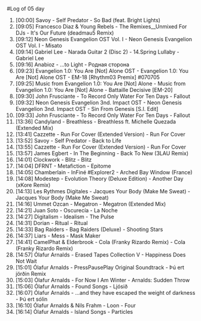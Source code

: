 #Log of 05 day

1. [00:00] Savoy - Self Predator - So Bad (feat. Bright Lights)
1. [09:05] Francesco Diaz & Young Rebels - The Remixes__Unmixed For DJs - It's Our Future (deadmau5 Remix)
1. [09:12] Neon Genesis Evangelion OST Vol. I - Neon Genesis Evangelion OST Vol. I - Misato
1. [09:14] Gabriel Lee - Narada Guitar 2 (Disc 2) - 14.Spring Lullaby - Gabriel Lee
1. [09:16] Anabioz - ...to Light - Родная сторона
1. [09:23] Evangelion 1.0: You Are [Not] Alone OST - Evangelion 1.0: You Are [Not] Alone OST - EM-18 [Rhythm03 Premix] #070705
1. [09:25] Music from Evangelion 1.0: You Are [Not] Alone - Music from Evangelion 1.0: You Are [Not] Alone - Battaille Decisive [EM-20]
1. [09:30] John Frusciante - To Record Only Water For Ten Days - Fallout
1. [09:32] Neon Genesis Evangelion 3nd. Impact OST - Neon Genesis Evangelion 3nd. Impact OST - Sin From Genesis [S.I. Edit]
1. [09:33] John Frusciante - To Record Only Water For Ten Days - Fallout
1. [13:36] Candyland - Breathless - Breathless ft. Michelle Quezada (Extended Mix)
1. [13:41] Cazzette - Run For Cover (Extended Version) - Run For Cover
1. [13:52] Savoy - Self Predator - Back to Life
1. [13:55] Cazzette - Run For Cover (Extended Version) - Run For Cover
1. [13:57] James Egbert - In The Beginning - Back To New (3LAU Remix)
1. [14:01] Clockwork - Blitz - Blitz
1. [14:04] DFRNT - Metafiction - Epitome
1. [14:05] Chamberlain - InFiné #Explorer2 - Arched Bay Window (France)
1. [14:08] Modestep - Evolution Theory (Deluxe Edition) - Another Day (xKore Remix)
1. [14:13] Les Rythmes Digitales - Jacques Your Body (Make Me Sweat) - Jacques Your Body (Make Me Sweat)
1. [14:16] Ummet Ozcan - Megatron - Megatron (Extended Mix)
1. [14:21] Juan Soto - Oscurecía - La Noche
1. [14:27] Digitalism - Idealism - The Pulse
1. [14:31] Dorian - Ritual - Ritual
1. [14:33] Bag Raiders - Bag Raiders (Deluxe) - Shooting Stars
1. [14:37] Liars - Mess - Mask Maker
1. [14:41] CamelPhat & Elderbrook - Cola (Franky Rizardo Remix) - Cola (Franky Rizardo Remix)
1. [14:57] Ólafur Arnalds - Erased Tapes Collection V - Happiness Does Not Wait
1. [15:01] Ólafur Arnalds - PressPausePlay Original Soundtrack - Þú ert jörðin Remix
1. [15:03] Ólafur Arnalds - For Now I Am Winter - Arnalds: Sudden Throw
1. [15:06] Ólafur Arnalds - Found Songs - Ljósið
1. [16:07] Ólafur Arnalds - ...and they have escaped the weight of darkness - Þú ert sólin
1. [16:10] Ólafur Arnalds & Nils Frahm - Loon - Four
1. [16:14] Ólafur Arnalds - Island Songs - Particles
